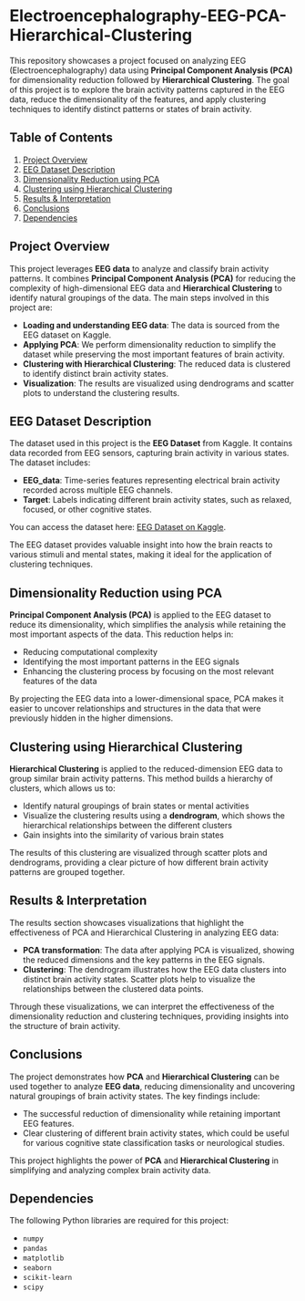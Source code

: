 # Electroencephalography-EEG-PCA-Hierarchical-Clustering

This repository showcases a project focused on analyzing EEG (Electroencephalography) data using **Principal Component Analysis (PCA)** for dimensionality reduction followed by **Hierarchical Clustering**. The goal of this project is to explore the brain activity patterns captured in the EEG data, reduce the dimensionality of the features, and apply clustering techniques to identify distinct patterns or states of brain activity.

## Table of Contents
1. [Project Overview](#project-overview)
2. [EEG Dataset Description](#eeg-dataset-description)
3. [Dimensionality Reduction using PCA](#dimensionality-reduction-using-pca)
4. [Clustering using Hierarchical Clustering](#clustering-using-hierarchical-clustering)
5. [Results & Interpretation](#results--interpretation)
6. [Conclusions](#conclusions)
7. [Dependencies](#dependencies)

## Project Overview

This project leverages **EEG data** to analyze and classify brain activity patterns. It combines **Principal Component Analysis (PCA)** for reducing the complexity of high-dimensional EEG data and **Hierarchical Clustering** to identify natural groupings of the data. The main steps involved in this project are:

- **Loading and understanding EEG data**: The data is sourced from the EEG dataset on Kaggle.
- **Applying PCA**: We perform dimensionality reduction to simplify the dataset while preserving the most important features of brain activity.
- **Clustering with Hierarchical Clustering**: The reduced data is clustered to identify distinct brain activity states.
- **Visualization**: The results are visualized using dendrograms and scatter plots to understand the clustering results.

## EEG Dataset Description

The dataset used in this project is the **EEG Dataset** from Kaggle. It contains data recorded from EEG sensors, capturing brain activity in various states. The dataset includes:

- **EEG_data**: Time-series features representing electrical brain activity recorded across multiple EEG channels.
- **Target**: Labels indicating different brain activity states, such as relaxed, focused, or other cognitive states.

You can access the dataset here: [EEG Dataset on Kaggle](https://www.kaggle.com/datasets/samnikolas/eeg-dataset).

The EEG dataset provides valuable insight into how the brain reacts to various stimuli and mental states, making it ideal for the application of clustering techniques.

## Dimensionality Reduction using PCA

**Principal Component Analysis (PCA)** is applied to the EEG dataset to reduce its dimensionality, which simplifies the analysis while retaining the most important aspects of the data. This reduction helps in:

- Reducing computational complexity
- Identifying the most important patterns in the EEG signals
- Enhancing the clustering process by focusing on the most relevant features of the data

By projecting the EEG data into a lower-dimensional space, PCA makes it easier to uncover relationships and structures in the data that were previously hidden in the higher dimensions.

## Clustering using Hierarchical Clustering

**Hierarchical Clustering** is applied to the reduced-dimension EEG data to group similar brain activity patterns. This method builds a hierarchy of clusters, which allows us to:

- Identify natural groupings of brain states or mental activities
- Visualize the clustering results using a **dendrogram**, which shows the hierarchical relationships between the different clusters
- Gain insights into the similarity of various brain states

The results of this clustering are visualized through scatter plots and dendrograms, providing a clear picture of how different brain activity patterns are grouped together.

## Results & Interpretation

The results section showcases visualizations that highlight the effectiveness of PCA and Hierarchical Clustering in analyzing EEG data:

- **PCA transformation**: The data after applying PCA is visualized, showing the reduced dimensions and the key patterns in the EEG signals.
- **Clustering**: The dendrogram illustrates how the EEG data clusters into distinct brain activity states. Scatter plots help to visualize the relationships between the clustered data points.

Through these visualizations, we can interpret the effectiveness of the dimensionality reduction and clustering techniques, providing insights into the structure of brain activity.

## Conclusions

The project demonstrates how **PCA** and **Hierarchical Clustering** can be used together to analyze **EEG data**, reducing dimensionality and uncovering natural groupings of brain activity states. The key findings include:

- The successful reduction of dimensionality while retaining important EEG features.
- Clear clustering of different brain activity states, which could be useful for various cognitive state classification tasks or neurological studies.

This project highlights the power of **PCA** and **Hierarchical Clustering** in simplifying and analyzing complex brain activity data.

## Dependencies

The following Python libraries are required for this project:
- `numpy`
- `pandas`
- `matplotlib`
- `seaborn`
- `scikit-learn`
- `scipy`
